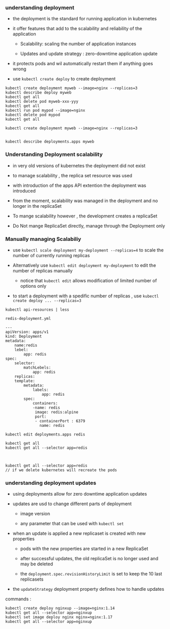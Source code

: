 ### understanding deployment

- the deployment is the standard for running application in kubernetes 

- it offer features that add to the scalability and reliability of the application
  
  - Scalability: scaling the number of application instances 
  
  - Updates and update strategy :  zero-downtime application update 

- it protects pods and wil automatically restart them if anything goes wrong 

- use `kubectl create deploy` to create deployment 

```
kubectl create deployment myweb --image=nginx --replicas=3 
kubectl describe deploy myweb
kubectl get all 
kubectl delete pod myweb-xxx-yyy
kubectl get all 
kubectl run pod mypod --image=nginx
kubectl delete pod mypod 
kubectl get all
```

```
kubectl create deployment myweb --image=nginx --replicas=3 


kubectl describe deployments.apps myweb
```

### Understanding Deployment scalability

- in very old versions of kubernetes the deployment  did not exist 

- to manage scalability , the replica set resource was used 

- with introduction of  the apps API extention the deployment was introduced 

- from the moment, scalability was managed in the deployment and no longer in the replicaSet 

- To mange scalability however , the development creates a replicaSet 

- Do Not mange ReplicaSet directly, manage through the Deployment only 

### Manually managing Scalabiliy

- use `kubectl scale deployment my-deployment --replicas=4` to scale the number of currently running replicas 

- Alternatively use `kubectl edit deployment my-deployment` to edit the number of replicas manually  
  
  - notice that `kubectl edit` allows modification of limited number of options only 

- to start a deployment with a spedific number of replicas , use `kubectl create deploy ... --replicas=3`

```
kubectl api-resources | less
```

`redis-deployment.yml`

```
--- 
apiVersion: apps/v1 
kind: Deployment 
metadata:
    name:redis 
    lebel: 
        app: redis 
spec:
    selector:
        matchLebels:
            app: redis 
    replicas:
    template:
        metadata:
            labels:
                app: redis 
        spec:    
            containers:
            -name: redis
             image: redis:alpine 
             port:
             - containerPort : 6379
               name: redis
```



```
kubectl edit deployments.apps redis 

kubectl get all
kubectl get all --selector app=redis



```



```
kubectl get all --selector app=redis
// if we delete kubernetes will recreate the pods 
```



### understanding deployment updates

- using deployments allow for zero downtime application updates 

- updates are usd to change different parts of deployment 
  
  - image version 
  
  - any parameter that can be used with `kubectl set` 

- when an update is applied a new replicaset is created with new properties 
  
  - pods with the new properties are started in a new ReplicaSet 
  
  - after successful updates, the old replicaSet is no longer used and may be deleted 
  
  - the `deployment.spec.revisionHistoryLimit` is set to keep the 10 last replicasets 

- the `updateStrategy` deployment property defines how to handle updates



commands :

```
kubectl create deploy nginxup --image=nginx:1.14
kubectl get all --selector app=nginxup
kubectl set image deploy nginx nginx=nginx:1.17
kubectl get all --selector app=nginxup 
```


